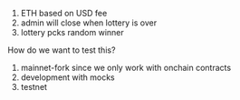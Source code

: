 1. ETH based on USD fee
2. admin will close when lottery is over
3. lottery pcks random winner

How do we want to test this?

1. mainnet-fork since we only work with onchain contracts
2. development with mocks
3. testnet
